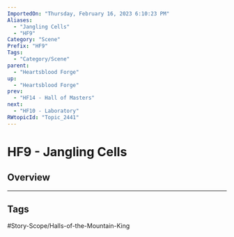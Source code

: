 ```yaml
---
ImportedOn: "Thursday, February 16, 2023 6:10:23 PM"
Aliases:
  - "Jangling Cells"
  - "HF9"
Category: "Scene"
Prefix: "HF9"
Tags:
  - "Category/Scene"
parent:
  - "Heartsblood Forge"
up:
  - "Heartsblood Forge"
prev:
  - "HF14 - Hall of Masters"
next:
  - "HF10 - Laboratory"
RWtopicId: "Topic_2441"
---
```

# HF9 - Jangling Cells
## Overview

---
## Tags
#Story-Scope/Halls-of-the-Mountain-King

